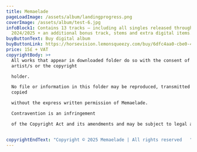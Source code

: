 ```yaml
---
title: Memaelade
pageLoadImage: /assets/album/landingprogress.png
coverImage: /assets/album/test-6.jpg
infoBlock1: Contains 13 tracks – including all singles released throughout
  2024/2025 + an additional bonus track, stems and extra digital items.
buyButtonText: Buy digital album
buyButtonLink: https://horsevision.lemonsqueezy.com/buy/6dfc4aa0-cbe0-4598-8b51-66b7092cd7af?embed=1&media=0&logo=0
price: 15£ + VAT
copyrightBody: >+
  All works that appear in downloaded folder do so with the consent of the
  artist/s or the copyright 

  holder. 

  No file or information in this folder may be reproduced, transmitted or
  copied 

  without the express written permission of Memaelade. 

  Contravention is an infringement 

  of the Copyright Act and its amendments and may be subject to legal action.


copyrightEndText: "Copyright © 2025 Memaelade | All rights reserved   "
---
```

